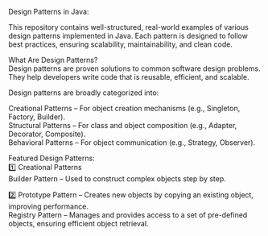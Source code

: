 Design Patterns in Java:  

This repository contains well-structured, real-world examples of various design patterns implemented in Java. Each pattern is designed to follow best practices, ensuring scalability, maintainability, and clean code.

What Are Design Patterns?  
Design patterns are proven solutions to common software design problems. They help developers write code that is reusable, efficient, and scalable.  

Design patterns are broadly categorized into:  

Creational Patterns – For object creation mechanisms (e.g., Singleton, Factory, Builder).  
Structural Patterns – For class and object composition (e.g., Adapter, Decorator, Composite).  
Behavioral Patterns – For object communication (e.g., Strategy, Observer).  

Featured Design Patterns:  
1️⃣ Creational Patterns  
Builder Pattern – Used to construct complex objects step by step.  

2️⃣ Prototype Pattern – Creates new objects by copying an existing object, improving performance.  
Registry Pattern – Manages and provides access to a set of pre-defined objects, ensuring efficient object retrieval.  
